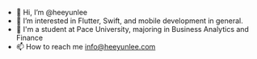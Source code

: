 - 👋 Hi, I’m @heeyunlee
- 👀 I’m interested in Flutter, Swift, and mobile development in general.
- 🌱 I'm a student at Pace University, majoring in Business Analytics and Finance
- 📫 How to reach me info@heeyunlee.com

<!---
heeyunlee/heeyunlee is a ✨ special ✨ repository because its `README.md` (this file) appears on your GitHub profile.
You can click the Preview link to take a look at your changes.
--->
